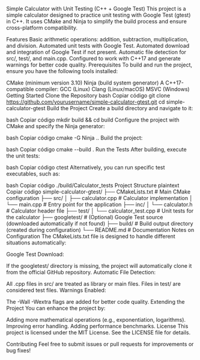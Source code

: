 Simple Calculator with Unit Testing (C++ + Google Test)
This project is a simple calculator designed to practice unit testing with Google Test (gtest) in C++. It uses CMake and Ninja to simplify the build process and ensure cross-platform compatibility.

Features
Basic arithmetic operations: addition, subtraction, multiplication, and division.
Automated unit tests with Google Test.
Automated download and integration of Google Test if not present.
Automatic file detection for src/, test/, and main.cpp.
Configured to work with C++17 and generate warnings for better code quality.
Prerequisites
To build and run the project, ensure you have the following tools installed:

CMake (minimum version 3.10)
Ninja (build system generator)
A C++17-compatible compiler:
GCC (Linux)
Clang (Linux/macOS)
MSVC (Windows)
Getting Started
Clone the Repository
bash
Copiar código
git clone https://github.com/yourusername/simple-calculator-gtest.git
cd simple-calculator-gtest
Build the Project
Create a build directory and navigate to it:

bash
Copiar código
mkdir build && cd build
Configure the project with CMake and specify the Ninja generator:

bash
Copiar código
cmake -G Ninja ..
Build the project:

bash
Copiar código
cmake --build .
Run the Tests
After building, execute the unit tests:

bash
Copiar código
ctest
Alternatively, you can run specific test executables, such as:

bash
Copiar código
./build/Calculator_tests
Project Structure
plaintext
Copiar código
simple-calculator-gtest/
├── CMakeLists.txt         # Main CMake configuration
├── src/
│   ├── calculator.cpp     # Calculator implementation
│   └── main.cpp           # Entry point for the application
├── inc/
│   └── calculator.h       # Calculator header file
├── test/
│   └── calculator_test.cpp # Unit tests for the calculator
├── googletest/            # (Optional) Google Test source (downloaded automatically if not found)
├── build/                 # Build output directory (created during configuration)
└── README.md              # Documentation
Notes on Configuration
The CMakeLists.txt file is designed to handle different situations automatically:

Google Test Download:

If the googletest/ directory is missing, the project will automatically clone it from the official GitHub repository.
Automatic File Detection:

All .cpp files in src/ are treated as library or main files.
Files in test/ are considered test files.
Warnings Enabled:

The -Wall -Wextra flags are added for better code quality.
Extending the Project
You can enhance the project by:

Adding more mathematical operations (e.g., exponentiation, logarithms).
Improving error handling.
Adding performance benchmarks.
License
This project is licensed under the MIT License. See the LICENSE file for details.

Contributing
Feel free to submit issues or pull requests for improvements or bug fixes!

